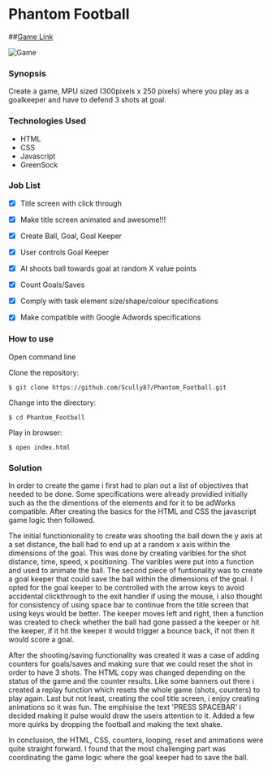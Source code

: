 Phantom Football
=======================

##[Game Link](https://phantom-football.herokuapp.com/)

![Game](https://s3-eu-west-1.amazonaws.com/phantomfootball/Phantom-Football_Title-v1.jpg?X-Amz-Date=20160711T215638Z&X-Amz-Expires=300&X-Amz-Algorithm=AWS4-HMAC-SHA256&X-Amz-Signature=5acb0844797ae8cd1eacf5a07cf9a3c4f347448f3aaa78514bd8e1c7530012c6&X-Amz-Credential=ASIAJGNIYQMXIUDQLJCQ/20160711/eu-west-1/s3/aws4_request&X-Amz-SignedHeaders=Host&x-amz-security-token=FQoDYXdzEDUaDK4IBopnNhyDj1M1byLHAap/60Azkty9Jd8hyp9RXDxsI7VDAlkZSU2b0tLWmlPOLRQyu9DK81IRpIVRJbVqDP/KhU5JJ7TmHD7HPBmUk4nkSX3NVB3pzXgAc5f9TgwGGaWoUfvg1d5BNQDk9oOUQczIeF7Gj5b5tZn2mLE3kVPmlxxH8OuKxA7B/SBQ1/%2B8hNLVGUuBK4T%2BBa6qzp8QpvAcRkPrO7%2BJXI5IaRTDuQW1Q/d%2Bh6QaR1INn9UALydiD2IXSPKHqJCrj18PodxfxQilaUSnUYcoq/iPvAU%3D)

### Synopsis

Create a game, MPU sized  (300pixels x 250 pixels) where you play as a goalkeeper and have to defend 3 shots at goal.  


### Technologies Used

- HTML
- CSS
- Javascript
- GreenSock

### Job List

- [x] Title screen with click through
- [x] Make title screen animated and awesome!!!
- [x] Create Ball, Goal, Goal Keeper
- [x] User controls Goal Keeper
- [x] AI shoots ball towards goal at random X value points
- [x] Count Goals/Saves
- [x] Comply with task element size/shape/colour specifications
- [x] Make compatible with Google Adwords specifications 


### How to use

Open command line

Clone the repository:
```shell
$ git clone https://github.com/Scully87/Phantom_Football.git
```

Change into the directory:
```shell
$ cd Phantom_Football
```

Play in browser:
```shell
$ open index.html
```

### Solution
In order to create the game i first had to plan out a list of objectives that needed to be done.
Some specifications were already providied initially such as the the dimentions of the elements and for it to be adWorks compatible.
After creating the basics for the HTML and CSS the javascript game logic then followed. 

The initial functionionality to create was shooting the ball down the y axis at a set distance, the ball had to end up at a random x axis within the dimensions of the goal.
This was done by creating varibles for the shot distance, time, speed, x positioning. The varibles were put into a function and used to animate the ball.
The second piece of funtionality was to create a goal keeper that could save the ball within the dimensions of the goal.
I opted for the goal keeper to be controlled with the arrow keys to avoid accidental clickthrough to the exit handler if using the mouse, i also thought for consistency of using space bar to continue from the title screen that using keys would be better.
The keeper moves left and right, then a function was created to check whether the ball had gone passed a the keeper or hit the keeper, if it hit the keeper it would trigger a bounce back, if not then it would score a goal.

After the shooting/saving functionality was created it was a case of adding counters for goals/saves and making sure that we could reset the shot in order to have 3 shots.
The HTML copy was changed depending on the status of the game and the counter results. Like some banners out there i created a replay function which resets the whole game (shots, counters) to play again.
Last but not least, creating the cool title screen, i enjoy creating animations so it was fun.
The emphisise the text 'PRESS SPACEBAR' i decided making it pulse would draw the users attention to it. 
Added a few more quirks by dropping the football and making the text shake.

In conclusion, the HTML, CSS, counters, looping, reset and animations were quite straight forward.
I found that the most challenging part was coordinating the game logic where the goal keeper had to save the ball.

